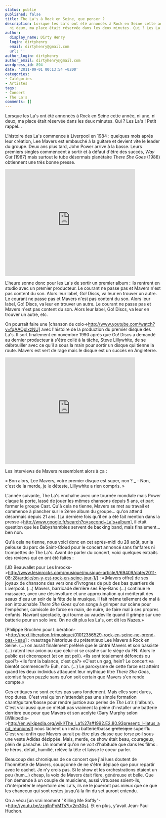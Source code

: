 ```yaml
---
status: publie
published: false
title: The La's à Rock en Seine, que penser ?
description: Lorsque les La's ont été annoncés à Rock en Seine cette année, ni une,
  ni deux, ma place était réservée dans les deux minutes. Qui ? Les La's ! Petit rappel...
author:
  display_name: Dirty Henry
  login: dirtyhenry
  email: dirtyhenry@gmail.com
  url: ''
author_login: dirtyhenry
author_email: dirtyhenry@gmail.com
wordpress_id: 894
date: '2011-09-01 00:13:54 +0200'
categories:
- Catégories
- Artistes
tags:
- Concert
- The La's
comments: []
---
```

Lorsque les La's ont été annoncés à Rock en Seine cette année, ni une, ni deux, ma place était réservée dans les deux minutes. Qui ? Les La's ! Petit rappel... 

L'histoire des La's commence à Liverpool en 1984 : quelques mois après leur création, Lee Mavers est embauché à la guitare et devient vite le leader du groupe. Deux ans plus tard, John Power arrive à la basse. Leurs premiers singles commencent à sortir et à défaut d'être des succès, *Way Out* (1987) mais surtout le tube désormais planétaire *There She Goes* (1988) obtiennent une très bonne presse.

<iframe width="420" height="345" src="http://www.youtube.com/embed/966GxzNRxaQ" frameborder="0" allowfullscreen></iframe>

L'heure sonne donc pour les La's de sortir un premier album : ils rentrent en studio avec un premier producteur. Le courant ne passe pas et Mavers n'est pas content du son. Alors leur label, Go! Discs, va leur en trouver un autre. Le courant ne passe pas et Mavers n'est pas content du son. Alors leur label, Go! Discs, va leur en trouver un autre. Le courant ne passe pas et Mavers n'est pas content du son. Alors leur label, Go! Discs, va leur en trouver un autre, etc.

On pourrait faire une [chanson de colo->http://www.youtube.com/watch?v=fqAAOplxzNU] avec l'histoire de la production du premier disque des La's. Il sort finalement en novembre 1990 après que Go! Discs a demandé au dernier producteur à s'être collé à la tâche, Steve Lillywhite, de se débrouiller avec ce qu'il a sous la main pour sortir un disque qui tienne la route. Mavers est vert de rage mais le disque est un succès en Angleterre. 

<iframe width="420" height="345" src="http://www.youtube.com/embed/CZXLLMbJdZ4" frameborder="0" allowfullscreen></iframe>

Les interviews de Mavers ressemblent alors à ça :

« Bon alors, Lee Mavers, votre premier disque est super, non ?
_ - Non, c'est de la merde, je le déteste, Lillywhite a rien compris. »

L'année suivante, The La's enchaîne avec une tournée mondiale mais Power claque la porte, lassé de jouer les mêmes chansons depuis 5 ans, et part former le groupe Cast. Qu'à cela ne tienne, Mavers se met au travail et commence à plancher sur le 2ème album du groupe... qu'on attend désormais depuis 21 ans. [La dernière fois qu'il en a été fait mention dans la presse->http://www.google.fr/search?q=second+La's+album], il était question que les Babyshambles servent de backing band, mais finalement... ben non.

Qu'à cela ne tienne, nous voici donc en cet après-midi du 28 août, sur la pelouse du parc de Saint-Cloud pour le concert annoncé sans fanfares ni trompettes de The La's. Avant de parler du concert, voici quelques extraits des reviews qui en ont été faites : 

[JD Beauvallet pour Les Inrocks->http://www.lesinrocks.com/musique/musique-article/t/69409/date/2011-08-28/article/on-y-est-rock-en-seine-jour-1/] :
«[Mavers offre] de ses joyaux de chansons des versions d'ivrognes de pub des bas quartiers de Liverpool. (...) Mavers, barricadé derrière ses Ray-Bans (...) continue le massacre, avec une désinvolture et une approximation qui mériterait des seaux d'eau un soir de la fête de la musique. Il fait même tellement de mal à son intouchable *There She Goes* qu'on songe à grimper sur scène pour l'empêcher, camisole de force en main, de nuire, de faire mal à ses propres enfants. Navrant spectacle, qui tourne au vaudeville quand il grimpe sur une batterie pour un solo ivre. On ne dit plus les La's, ont dit les Nazes.»

[Philippe Brochen pour Libération->http://next.liberation.fr/musique/01012356529-rock-en-seine-ne-prend-pas-l-eau] :
«vautrage historique du prétentieux Lee Mavers à Rock en Seine. (...) on aurait finalement préféré que le cintré Mavers et son bassiste (...) ratent leur avion ou que celui-ci se crashe sur le siège du FN. Alors le public est circonspect (et on est poli). «Ils sont totalement défoncés ou quoi?» «Ils font la balance, c'est ça?» «C'est un gag, hein? Le concert va bientôt commencer?» Euh, non. (...) Le paroxysme de cette farce est atteint quand les deux individus attaquent leur mythique titre *There She Goes*, atomisé façon puzzle sans qu'on soit certain que Mavers s'en rende compte.»

Ces critiques ne sont certes pas sans fondement. Mais elles sont dures, trop dures. C'est vrai qu'on n'attendait pas une simple formation chant/guitare/basse pour rendre justice aux perles de *The La's* (l'album). C'est vrai aussi que ce n'était pas vraiment la peine d'installer une batterie derrière eux pour que Mavers et son acolyte (Gary Murphy selon [Wikipedia->http://en.wikipedia.org/wiki/The_La%27s#1992.E2.80.93present:_Hiatus_and_reunions]) nous lâchent un instru batterie/basse <strike>grotesque</strike> superflu. C'est vrai enfin que Mavers aurait pu être plus classe que torse poil sous une veste Adidas dézippée. Mais, merde, ce show était beau, courageux, plein de panache. Un moment qu'on ne voit d'habitude que dans les films : le héros, défait, humilié, relève la tête et laisse le coeur parler.

Beaucoup des chroniques de ce concert que j'ai lues doutent de l'honnêteté de Mavers, soupçonné de ne s'être déplacé que pour repartir avec le cachet. Je n'y crois pas. Si le show et les orchestrations étaient un peu (hum...) cheap, la voix de Mavers était fière, généreuse et belle. Que l'on demande à un couple de musiciens, aussi virtuoses soient-ils, d'interpréter le répertoire des La's, ils ne le joueront pas mieux que ce que les chanceux qui sont restés jusqu'à la fin du set auront entendu.

On a vécu [un vrai moment "Killing Me Softly"->http://youtu.be/zzgllnPpMTs?t=2m30s]. Et en plus, y'avait Jean-Paul Huchon.

